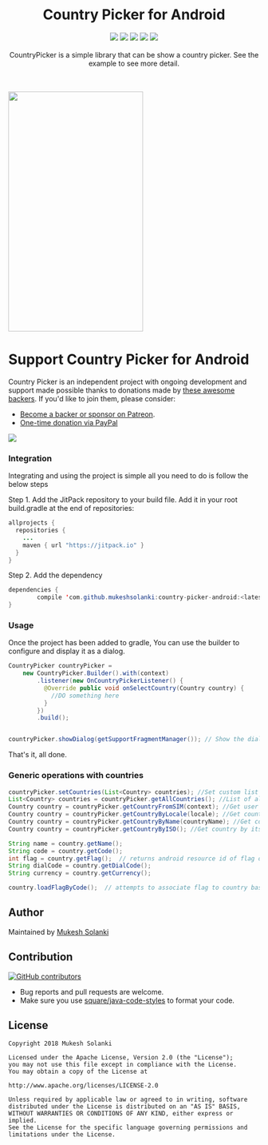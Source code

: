 <h1 align="center">Country Picker for Android</h1>
<p align="center">
  <a class="badge-align" href="https://www.codacy.com/app/mukeshsolanki/country-picker-android?utm_source=github.com&amp;utm_medium=referral&amp;utm_content=mukeshsolanki/country-picker-android&amp;utm_campaign=Badge_Grade"><img src="https://api.codacy.com/project/badge/Grade/3dc5d577c3a14413b871ee8bb53c6e80"/></a>
  <a href="https://jitpack.io/#mukeshsolanki/country-picker-android"> <img src="https://jitpack.io/v/mukeshsolanki/country-picker-android.svg" /></a>
  <a href="https://circleci.com/gh/mukeshsolanki/country-picker-android/tree/master"> <img src="https://circleci.com/gh/mukeshsolanki/country-picker-android/tree/master.svg?style=shield" /></a>
  <a href="https://opensource.org/licenses/Apache-2.0"><img src="https://img.shields.io/badge/License-Apache%202.0-blue.svg"/></a>
  <a href="https://www.paypal.me/mukeshsolanki"> <img src="https://img.shields.io/badge/paypal-donate-yellow.svg" /></a>
  <br /><br />
CountryPicker is a simple library that can be show a country picker. See the example to see more detail.
</p>
 <br /><br />
<img src="https://raw.githubusercontent.com/mukeshsolanki/country-picker-android/master/Screenshot_20160506-152951.png" width="270" height="480" />


# Support Country Picker for Android

Country Picker is an independent project with ongoing development and support made possible thanks to donations made by [these awesome backers](BACKERS.md#sponsors). If you'd like to join them, please consider:

- [Become a backer or sponsor on Patreon](https://www.patreon.com/mukeshsolanki).
- [One-time donation via PayPal](https://www.paypal.me/mukeshsolanki)

<a href="https://www.patreon.com/bePatron?c=935498" alt="Become a Patron"><img src="https://c5.patreon.com/external/logo/become_a_patron_button.png" /></a>

### Integration

Integrating and using the project is simple all you need to do is follow the below steps

Step 1\. Add the JitPack repository to your build file. Add it in your root build.gradle at the end of repositories:

```java
allprojects {
  repositories {
    ...
    maven { url "https://jitpack.io" }
  }
}
```

Step 2\. Add the dependency

```java
dependencies {
        compile 'com.github.mukeshsolanki:country-picker-android:<latest-version>'
}
```

### Usage

Once the project has been added to gradle, You can use the builder to configure and display it as a dialog.

```java
CountryPicker countryPicker =
    new CountryPicker.Builder().with(context)
        .listener(new OnCountryPickerListener() {
          @Override public void onSelectCountry(Country country) {
            //DO something here
          }
        })
        .build();


countryPicker.showDialog(getSupportFragmentManager()); // Show the dialog
```

That's it, all done.

### Generic operations with countries

```java
countryPicker.setCountries(List<Country> countries); //Set custom list of countries
List<Country> countries = countryPicker.getAllCountries(); //List of all countries
Country country = countryPicker.getCountryFromSIM(context); //Get user country based on SIM card
Country country = countryPicker.getCountryByLocale(locale); //Get country based on Locale
Country country = countryPicker.getCountryByName(countryName); //Get country by its name
Country country = countryPicker.getCountryByISO(); //Get country by its ISO code

String name = country.getName();
String code = country.getCode();
int flag = country.getFlag();  // returns android resource id of flag or -1, if none is associated
String dialCode = country.getDialCode();
String currency = country.getCurrency();

country.loadFlagByCode();  // attempts to associate flag to country based on its ISO code. Used if you create your own instance of Country.class
```

## Author
Maintained by [Mukesh Solanki](https://www.github.com/mukeshsolanki)

## Contribution
[![GitHub contributors](https://img.shields.io/github/contributors/mukeshsolanki/country-picker-android.svg)](https://github.com/mukeshsolanki/country-picker-android/graphs/contributors)

* Bug reports and pull requests are welcome.
* Make sure you use [square/java-code-styles](https://github.com/square/java-code-styles) to format your code.

## License
```
Copyright 2018 Mukesh Solanki

Licensed under the Apache License, Version 2.0 (the "License");
you may not use this file except in compliance with the License.
You may obtain a copy of the License at

http://www.apache.org/licenses/LICENSE-2.0

Unless required by applicable law or agreed to in writing, software
distributed under the License is distributed on an "AS IS" BASIS,
WITHOUT WARRANTIES OR CONDITIONS OF ANY KIND, either express or implied.
See the License for the specific language governing permissions and
limitations under the License.
```